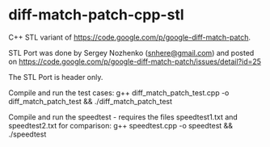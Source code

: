 diff-match-patch-cpp-stl
========================

C++ STL variant of https://code.google.com/p/google-diff-match-patch.

STL Port was done by Sergey Nozhenko (snhere@gmail.com) and posted on
https://code.google.com/p/google-diff-match-patch/issues/detail?id=25

The STL Port is header only.

Compile and run the test cases:
    g++ diff_match_patch_test.cpp -o diff_match_patch_test && ./diff_match_patch_test

Compile and run the speedtest - requires the files speedtest1.txt and speedtest2.txt for comparison: 
    g++ speedtest.cpp -o speedtest && ./speedtest